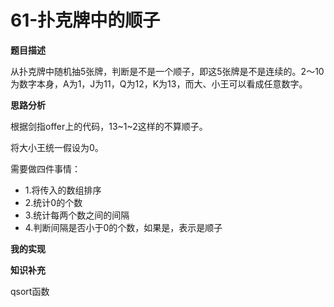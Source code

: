 # 61-扑克牌中的顺子

**题目描述**

从扑克牌中随机抽5张牌，判断是不是一个顺子，即这5张牌是不是连续的。2～10为数字本身，A为1，J为11，Q为12，K为13，而大、小王可以看成任意数字。

**思路分析**

根据剑指offer上的代码，13~1~2这样的不算顺子。

将大小王统一假设为0。

需要做四件事情：

- 1.将传入的数组排序
- 2.统计0的个数
- 3.统计每两个数之间的间隔
- 4.判断间隔是否小于0的个数，如果是，表示是顺子

**我的实现**



**知识补充**

qsort函数